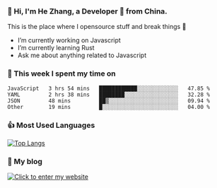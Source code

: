 ### 👋 Hi, I'm He Zhang, a Developer 🚀 from China.

This is the place where I opensource stuff and break things :rofl:

- I’m currently working on Javascript
- I’m currently learning Rust
- Ask me about anything related to Javascript

### 💪 This week I spent my time on 
<!--START_SECTION:waka-->

```text
JavaScript   3 hrs 54 mins   ████████████░░░░░░░░░░░░░   47.85 %
YAML         2 hrs 38 mins   ████████░░░░░░░░░░░░░░░░░   32.28 %
JSON         48 mins         ██▒░░░░░░░░░░░░░░░░░░░░░░   09.94 %
Other        19 mins         █░░░░░░░░░░░░░░░░░░░░░░░░   04.00 %
```

<!--END_SECTION:waka-->

### 👍 Most Used Languages
[![Top Langs](https://github-readme-stats.vercel.app/api/top-langs/?username=zhanghecool&layout=compact)](https://zhanghe.cool)

### 🌈 My blog 
[![Click to enter my website](https://cdn.jsdelivr.net/gh/zhanghecool/assets/images/gif/zhanghecools.gif)](https://zhanghe.cool)
